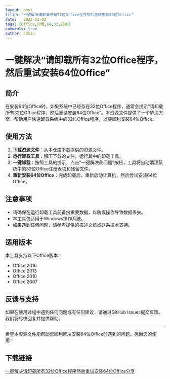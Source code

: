 ```yaml
---
layout: post
title: "一键解决请卸载所有32位Office程序然后重试安装64位Office"
date:   2022-12-02
tags: [Office,卸载,64,32,安装]
comments: true
author: admin
---
```

# 一键解决“请卸载所有32位Office程序，然后重试安装64位Office”

## 简介

在安装64位Office时，如果系统中已经存在32位Office程序，通常会提示“请卸载所有32位Office程序，然后重试安装64位Office”。本资源文件提供了一个解决方案，帮助用户快速卸载系统中的32位Office程序，以便顺利安装64位Office。

## 使用方法

1. **下载资源文件**：从本仓库下载提供的资源文件。
2. **运行卸载工具**：解压下载的文件，运行其中的卸载工具。
3. **一键卸载**：按照工具的提示，点击“一键解决此问题”按钮，工具将自动清理系统中的32位Office注册表项和残留文件。
4. **重新安装64位Office**：完成卸载后，重新启动计算机，然后尝试安装64位Office。

## 注意事项

- 请确保在运行卸载工具前备份重要数据，以防误操作导致数据丢失。
- 本工具仅适用于Windows操作系统。
- 如果遇到任何问题，请参考提供的描述文章或联系技术支持。

## 适用版本

本工具支持以下Office版本：
- Office 2016
- Office 2013
- Office 2010
- Office 2007

## 反馈与支持

如果在使用过程中遇到任何问题或有任何建议，请通过GitHub Issues提交反馈。我们将尽快回复并提供帮助。

---

希望本资源文件能帮助您顺利解决安装64位Office时遇到的问题。感谢您的使用！

## 下载链接

[一键解决请卸载所有32位Office程序然后重试安装64位Office分享](https://pan.quark.cn/s/3246ca537a0b)